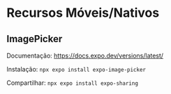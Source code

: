 # Recursos Móveis/Nativos

## ImagePicker

Documentação: https://docs.expo.dev/versions/latest/

Instalação: `npx expo install expo-image-picker`

Compartilhar: `npx expo install expo-sharing`
